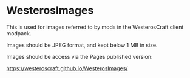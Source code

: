 # WesterosImages

This is used for images referred to by mods in the WesterosCraft client modpack.

Images should be JPEG format, and kept below 1 MB in size.

Images should be access via the Pages published version:

https://westeroscraft.github.io/WesterosImages/<filename>
  
  
